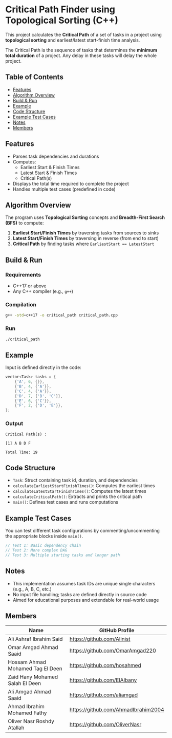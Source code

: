 # Critical Path Finder using Topological Sorting (C++)

This project calculates the **Critical Path** of a set of tasks in a project using **topological sorting** and earliest/latest start-finish time analysis.

The Critical Path is the sequence of tasks that determines the **minimum total duration** of a project. Any delay in these tasks will delay the whole project.

## Table of Contents

- [Features](#features)
- [Algorithm Overview](#algorithm-overview)
- [Build & Run](#build--run)
- [Example](#example)
- [Code Structure](#code-structure)
- [Example Test Cases](#example-test-cases)
- [Notes](#notes)
- [Members](#members)

## Features

- Parses task dependencies and durations
- Computes:
    - Earliest Start & Finish Times
    - Latest Start & Finish Times
    - Critical Path(s)
- Displays the total time required to complete the project
- Handles multiple test cases (predefined in code)

## Algorithm Overview

The program uses **Topological Sorting** concepts and **Breadth-First Search (BFS)** to compute:
1. **Earliest Start/Finish Times** by traversing tasks from sources to sinks
2. **Latest Start/Finish Times** by traversing in reverse (from end to start)
3. **Critical Path** by finding tasks where `EarliestStart == LatestStart`

## Build & Run

### Requirements

- C++17 or above
- Any C++ compiler (e.g., `g++`)

### Compilation

```bash
g++ -std=c++17 -o critical_path critical_path.cpp
```

### Run

```bash
./critical_path
```

##  Example

Input is defined directly in the code:

```cpp
vector<Task> tasks = {
    {'A', 6, {}},
    {'B', 4, {'A'}},
    {'C', 4, {'A'}},
    {'D', 7, {'B', 'C'}},
    {'E', 6, {'C'}},
    {'F', 2, {'D', 'E'}},
};
```

### Output

```
Critical Path(s) : 

[1] A B D F 

Total Time: 19
```

## Code Structure

- `Task`: Struct containing task id, duration, and dependencies
- `calculateEarliestStartFinishTimes()`: Computes the earliest times
- `calculateLatestStartFinishTimes()`: Computes the latest times
- `calculateCriticalPath()`: Extracts and prints the critical path
- `main()`: Defines test cases and runs computations

## Example Test Cases

You can test different task configurations by commenting/uncommenting the appropriate blocks inside `main()`.

```cpp
// Test 1: Basic dependency chain
// Test 2: More complex DAG
// Test 3: Multiple starting tasks and longer path
```

## Notes

- This implementation assumes task IDs are unique single characters (e.g., A, B, C, etc.)
- No input file handling; tasks are defined directly in source code
- Aimed for educational purposes and extendable for real-world usage

## Members

| Name        | GitHub Profile                              |
| ----------- | ------------------------------------------- |
| Ali Ashraf Ibrahim Said | https://github.com/Alinist |
| Omar Amgad Ahmad Saaid | https://github.com/OmarAmgad220 |
| Hossam Ahmad Mohamed Tag El Deen | https://github.com/hosahmed |
| Zaid Hany Mohamed Salah El Deen | https://github.com/ElAlbany |
| Ali Amgad Ahmad Saaid   | https://github.com/aliamgad |
| Ahmad Ibrahim Mohamed Fathy | https://github.com/AhmadIbrahim2004 |
| Oliver Nasr Roshdy Atallah | https://github.com/OliverNasr |
